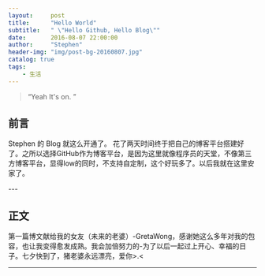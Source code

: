 ```yaml
---
layout:     post
title:      "Hello World"
subtitle:   " \"Hello Github, Hello Blog\""
date:       2016-08-07 22:00:00
author:     "Stephen"
header-img: "img/post-bg-20160807.jpg"
catalog: true
tags:
    - 生活
---
```


> “Yeah It's on. ”


## 前言

Stephen 的 Blog 就这么开通了。
花了两天时间终于把自己的博客平台搭建好了。之所以选择GitHub作为博客平台，是因为这里就像程序员的天堂，不像第三方博客平台，显得low的同时，不支持自定制，这个好玩多了。以后我就在这里安家了。


<p id = "build"></p>
---

## 正文



第一篇博文献给我的女友（未来的老婆）-GretaWong，感谢她这么多年对我的包容，也让我变得愈发成熟。我会加倍努力的-为了以后一起过上开心、幸福的日子。七夕快到了，猪老婆永远漂亮，爱你>.<



---



